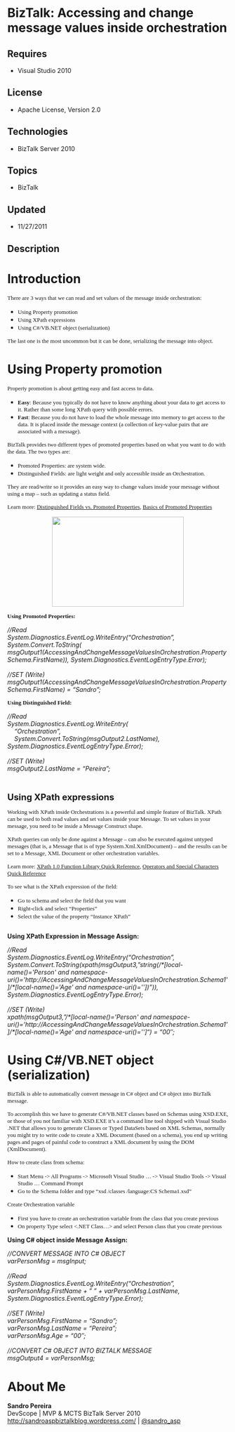 # BizTalk: Accessing and change message values inside orchestration
## Requires
- Visual Studio 2010
## License
- Apache License, Version 2.0
## Technologies
- BizTalk Server 2010
## Topics
- BizTalk
## Updated
- 11/27/2011
## Description

<h1>Introduction</h1>
<p><span style="font-family:Tahoma; font-size:small">There are 3 ways that we can read and set values of the message inside orchestration:
</span></p>
<ul>
<li><span style="font-family:Tahoma; font-size:small">Using Property promotion</span>
</li><li><span style="font-family:Tahoma; font-size:small">Using XPath expressions</span>
</li><li><span style="font-family:Tahoma; font-size:small">Using C#/VB.NET object (serialization)</span>
</li></ul>
<p><span style="font-family:Tahoma; font-size:small">The last one is the most uncommon but it can be done, serializing the message into object.
</span></p>
<h1>Using Property promotion</h1>
<p><span style="font-family:Tahoma; font-size:small">Property promotion is about getting easy and fast access to data.
</span></p>
<ul>
<li><span style="font-family:Tahoma"><span style="font-size:small"><strong>Easy</strong>: Because you typically do not have to know anything about your data to get access to it. Rather than some long XPath query with possible errors.</span></span>
</li><li><span style="font-family:Tahoma"><span style="font-size:small"><strong>Fast</strong>: Because you do not have to load the whole message into memory to get access to the data. It is placed inside the message context (a collection of key-value pairs that
 are associated with a message).</span></span> </li></ul>
<p><span style="font-family:Tahoma; font-size:small">BizTalk provides two different types of promoted properties based on what you want to do with the data. The two types are:
</span></p>
<ul>
<li><span style="font-family:Tahoma; font-size:small">Promoted Properties: are system wide.
</span></li><li><span style="font-family:Tahoma; font-size:small">Distinguished Fields: are light weight and only accessible inside an Orchestration.</span>
</li></ul>
<p><span style="font-family:Tahoma; font-size:small">They are read/write so it provides an easy way to change values inside your message without using a map &ndash; such as updating a status field.
</span></p>
<p><span style="font-family:Tahoma; font-size:small">Learn more: </span><a href="http://sandroaspbiztalkblog.wordpress.com/2009/03/28/distinguished-fields-vs-promoted-properties/"><span style="font-family:Tahoma; font-size:small">Distinguished Fields vs. Promoted
 Properties</span></a><span style="font-family:Tahoma; font-size:small">, </span>
<a href="http://geekswithblogs.net/sthomas/archive/2005/06/27/44906.aspx"><span style="font-family:Tahoma; font-size:small">Basics of Promoted Properties</span></a></p>
<p><span style="font-family:Tahoma; font-size:small"><img src="45323-property-promotion.jpg" alt="" width="300" height="205" style="display:block; margin-left:auto; margin-right:auto"></span></p>
<p><strong><span style="font-family:Tahoma; font-size:small">Using Promoted Properties:</span></strong></p>
<p><em>//Read</em><br>
<em>System.Diagnostics.EventLog.WriteEntry(&ldquo;Orchestration&rdquo;, System.Convert.ToString(</em><br>
<em>msgOutput1(AccessingAndChangeMessageValuesInOrchestration.PropertySchema.FirstName)), System.Diagnostics.EventLogEntryType.Error);</em><br>
<br>
<em>//SET (Write)</em><br>
<em>msgOutput1(AccessingAndChangeMessageValuesInOrchestration.PropertySchema.FirstName) = &ldquo;Sandro&rdquo;;</em></p>
<p><strong><span style="font-family:Tahoma; font-size:small">Using Distinguished Field:
</span></strong></p>
<p><em>//Read</em><br>
<em>System.Diagnostics.EventLog.WriteEntry(</em><br>
<em>&nbsp;&nbsp;&nbsp; &ldquo;Orchestration&rdquo;,</em><br>
<em>&nbsp;&nbsp;&nbsp; System.Convert.ToString(msgOutput2.LastName), System.Diagnostics.EventLogEntryType.Error);</em><br>
<br>
<em>//SET (Write)</em><br>
<em>msgOutput2.LastName = &ldquo;Pereira&rdquo;;</em></p>
<p>&nbsp;</p>
<p><span style="font-size:20px; font-weight:bold">Using XPath expressions</span></p>
<p><span style="font-family:Tahoma; font-size:small">Working with XPath inside Orchestrations is a powerful and simple feature of BizTalk. XPath can be used to both read values and set values inside your Message. To set values in your message, you need to be
 inside a Message Construct shape. </span></p>
<p><span style="font-family:Tahoma; font-size:small">XPath queries can only be done against a Message &ndash; can also be executed against untyped messages (that is, a Message that is of type System.Xml.XmlDocument) &ndash; and the results can be set to a Message,
 XML Document or other orchestration variables. </span></p>
<p><span style="font-family:Tahoma; font-size:small">Learn more: </span><a href="http://sandroaspbiztalkblog.wordpress.com/2009/08/29/biztalk-working-with-xpath-%E2%80%93-xpath-1-0-function-library-quick-reference/"><span style="font-family:Tahoma; font-size:small">XPath
 1.0 Function Library Quick Reference</span></a><span style="font-family:Tahoma; font-size:small">,
</span><a href="http://sandroaspbiztalkblog.wordpress.com/2009/08/29/biztalk-working-with-xpath-%E2%80%93-xpath-1-0-operators-and-special-characters-quick-reference/"><span style="font-family:Tahoma; font-size:small">Operators and Special Characters Quick Reference</span></a><span style="font-family:Tahoma; font-size:small">
</span></p>
<p><span style="font-family:Tahoma; font-size:small">To see what is the XPath expression of the field:
</span></p>
<ul>
<li><span style="font-family:Tahoma; font-size:small">Go to schema and select the field that you want
</span></li><li><span style="font-family:Tahoma; font-size:small">Right-click and select &ldquo;Properties&rdquo;</span>
</li><li><span style="font-family:Tahoma; font-size:small">Select the value of the property &ldquo;Instance XPath&rdquo;</span>
</li></ul>
<p><img src="45324-instance-xpath.jpg" alt="" style="display:block; margin-left:auto; margin-right:auto"></p>
<p><strong>Using XPath Expression in Message Assign:</strong></p>
<p><em>//Read</em><br>
<em>System.Diagnostics.EventLog.WriteEntry(&ldquo;Orchestration&rdquo;, System.Convert.ToString(xpath(msgOutput3,&rdquo;string(/*[local-name()='Person' and namespace-uri()='http://AccessingAndChangeMessageValuesInOrchestration.Schema1']/*[local-name()='Age'
 and namespace-uri()=''])&rdquo;)), System.Diagnostics.EventLogEntryType.Error);</em><br>
<br>
<em>//SET (Write)</em><br>
<em>xpath(msgOutput3,&rdquo;/*[local-name()='Person' and namespace-uri()='http://AccessingAndChangeMessageValuesInOrchestration.Schema1']/*[local-name()='Age' and namespace-uri()='']&ldquo;) = &ldquo;00&Prime;;</em></p>
<h1>Using C#/VB.NET object (serialization)</h1>
<ul>
</ul>
<p><span style="font-family:Tahoma; font-size:small">BizTalk is able to automatically convert message in C# object and C# object into BizTalk message.
</span></p>
<p><span style="font-family:Tahoma; font-size:small">To accomplish this we have to generate C#/VB.NET classes based on Schemas using XSD.EXE, or those of you not familiar with XSD.EXE it&rsquo;s a command line tool shipped with Visual Studio .NET that allows
 you to generate Classes or Typed DataSets based on XML Schemas, normally you might try to write code to create a XML Document (based on a schema), you end up writing pages and pages of painful code to construct a XML document by using the DOM (XmlDocument).
</span></p>
<p><span style="font-family:Tahoma; font-size:small">How to create class from schema:
</span></p>
<ul>
<li><span style="font-family:Tahoma; font-size:small">Start Menu -&gt; All Programs -&gt; Microsoft Visual Studio &hellip; -&gt; Visual Studio Tools -&gt; Visual Studio &hellip; Command Prompt</span>
</li><li><span style="font-family:Tahoma; font-size:small">Go to the Schema folder and type &ldquo;xsd /classes /language:CS Schema1.xsd&rdquo;</span>
</li></ul>
<p><span style="font-family:Tahoma; font-size:small">Create Orchestration variable
</span></p>
<ul>
<li><span style="font-family:Tahoma; font-size:small">First you have to create an orchestration variable from the class that you create previous</span>
</li><li><span style="font-family:Tahoma; font-size:small">On property Type select &lt;.NET Class&hellip;&gt; and select Person class that you create previous</span>
</li></ul>
<p><img src="45325-variable-person.jpg" alt="" style="display:block; margin-left:auto; margin-right:auto"><strong>Using C# object inside Message Assign:</strong></p>
<p><em>//CONVERT MESSAGE INTO C# OBJECT</em><br>
<em>varPersonMsg = msgInput;</em><br>
<br>
<em>//Read</em><br>
<em>System.Diagnostics.EventLog.WriteEntry(&ldquo;Orchestration&rdquo;, varPersonMsg.FirstName &#43; &rdquo; &rdquo; &#43; varPersonMsg.LastName, System.Diagnostics.EventLogEntryType.Error);</em><br>
<br>
<em>//SET (Write)</em><br>
<em>varPersonMsg.FirstName = &ldquo;Sandro&rdquo;;</em><br>
<em>varPersonMsg.LastName = &ldquo;Pereira&rdquo;;</em><br>
<em>varPersonMsg.Age = &ldquo;00&Prime;;</em><br>
<br>
<em>//CONVERT C# OBJECT INTO BIZTALK MESSAGE</em><br>
<em>msgOutput4 = varPersonMsg;</em></p>
<ul>
</ul>
<h1>About Me</h1>
<p><strong>Sandro Pereira</strong><br>
DevScope | MVP &amp; MCTS BizTalk Server 2010<br>
<a href="http://sandroaspbiztalkblog.wordpress.com/" target="_blank">http://sandroaspbiztalkblog.wordpress.com/</a> |
<a href="http://twitter.com/sandro_asp" target="_blank">@sandro_asp</a></p>

